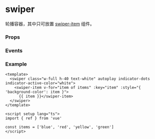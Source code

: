 # swiper

轮播容器，其中只可放置 [swiper-item](./swiper-item) 组件。

### Props

<Props :data="props" />

### Events

<Events :data="events" />

### Example

```vue
<template>
  <swiper class="w-full h-40 text-white" autoplay indicator-dots indicator-active-color="white">
    <swiper-item v-for="item of items" :key="item" :style="{ 'background-color': item }">
      {{ item }}</swiper-item>
  </swiper>
</template>

<script setup lang="ts">
import { ref } from 'vue'

const items = ['blue', 'red', 'yellow', 'green']
</script>
```

<script setup>
const props = [
    {
        name: "indicator-dots", 
        type: "boolean",
        default: "false",
        required: false, 
        desc:"是否显示面板指示器"
    },
    {
        name: "indicator-color", 
        type:"color",
        default: "rgba(0, 0, 0, .3)",
        required: false, 
        desc:"指示器颜色"
    },
    {
        name: "indicator-active-color", 
        type:"color",
        default: "#000",
        required: false, 
        desc:"当前选中的指示器颜色"
    },
     {
        name: "autoplay", 
        type:"boolean",
        default: "false",
        required: false, 
        desc:"是否自动切换"
    },
    {
        name: "current", 
        type:"number",
        default: "0",
        required: false, 
        desc:"当前所在滑块的 index"
    },
    {
        name: "interval", 
        type:"number",
        default: "5000",
        required: false, 
        desc:"自动切换时间间隔"
    },
    {
        name: "duration", 
        type:"number",
        default: "500",
        required: false, 
        desc:"滑动动画时长"
    },
    {
        name: "circular", 
        type:"boolean",
        default: "false",
        required: false, 
        desc:"是否采用衔接滑动"
    },
      {
        name: "vertical", 
        type:"boolean",
        default: "false",
        required: false, 
        desc:"滑动方向是否为纵向"
    },
    {
        name: "previous-margin", 
        type:"string",
        default: `"0px"`,
        required: false, 
        desc:"前边距，可用于露出前一项的一小部分，接受 px"
    },
    {
        name: "next-margin", 
        type:"string",
        default: `"0px"`,
        required: false, 
        desc:"后边距，可用于露出后一项的一小部分，接受 px"
    },
     {
        name: "display-multiple-items", 
        type:"number",
        default: `1`,
        required: false, 
        desc:"同时显示的滑块数量"
    },
     {
        name: "easing-function", 
        type:"string",
        default: "default",
        required: false, 
        desc:"指定 swiper 切换缓动动画类型",
        values: [
            { value: "default", desc: "默认"},
            { value: "linear", desc: "线性"},
            { value: "easeInCubic", desc: "缓入"},
            { value: "easeOutCubic", desc: "缓出"},
            { value: "easeInOutCubic", desc: "缓入缓出"}
        ]
    },
]

const events = [
    {
        name: "change", 
        desc:"每一页轮播结束后触发", 
        event:"{ current: number, source: 'autoplay' | 'touch' | '' }"
    },
]
</script>
